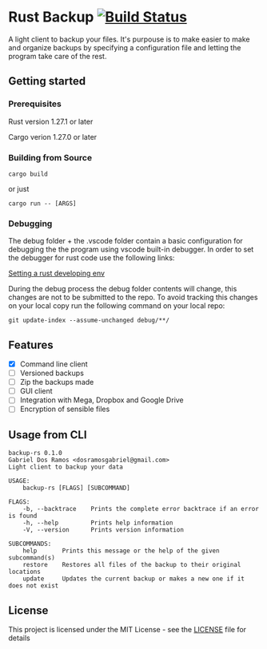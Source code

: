 # Rust Backup [![Build Status](https://travis-ci.org/gabo01/rust-backup.svg?branch=master)](https://travis-ci.org/gabo01/rust-backup)

A light client to backup your files. It's purpouse is to make easier to make and organize backups
by specifying a configuration file and letting the program take care of the rest.

## Getting started

### Prerequisites

Rust version 1.27.1 or later

Cargo verion 1.27.0 or later

### Building from Source

```
cargo build
```
or just
```
cargo run -- [ARGS]
```

### Debugging

The debug folder + the .vscode folder contain a basic configuration for debugging the
the program using vscode built-in debugger. In order to set the debugger for rust code
use the following links:

[Setting a rust developing env](https://hoverbear.org/2017/03/03/setting-up-a-rust-devenv/)

During the debug process the debug folder contents will change, this changes are not to be
submitted to the repo. To avoid tracking this changes on your local copy run the following
command on your local repo:

```
git update-index --assume-unchanged debug/**/
```

## Features

- [x] Command line client
- [ ] Versioned backups
- [ ] Zip the backups made
- [ ] GUI client
- [ ] Integration with Mega, Dropbox and Google Drive
- [ ] Encryption of sensible files

## Usage from CLI

```
backup-rs 0.1.0
Gabriel Dos Ramos <dosramosgabriel@gmail.com>
Light client to backup your data

USAGE:
    backup-rs [FLAGS] [SUBCOMMAND]

FLAGS:
    -b, --backtrace    Prints the complete error backtrace if an error is found
    -h, --help         Prints help information
    -V, --version      Prints version information

SUBCOMMANDS:
    help       Prints this message or the help of the given subcommand(s)
    restore    Restores all files of the backup to their original locations
    update     Updates the current backup or makes a new one if it does not exist
```

## License

This project is licensed under the MIT License - see the [LICENSE](LICENSE) file for details
